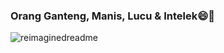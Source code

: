 ### Orang Ganteng, Manis, Lucu & Intelek😄👋


<img src="https://myreadme.vercel.app/api/embed/protheeuz?panels=userstatistics,toprepositories,toplanguages,commitgraph" alt="reimaginedreadme" />

<!--
**protheeuz/protheeuz** is a ✨ _special_ ✨ repository because its `README.md` (this file) appears on your GitHub profile.

Here are some ideas to get you started:

- 🔭 I’m currently working on ...
- 🌱 I’m currently learning ...
- 👯 I’m looking to collaborate on ...
- 🤔 I’m looking for help with ...
- 💬 Ask me about ...
- 📫 How to reach me: ...
- 😄 Pronouns: ...
- ⚡ Fun fact: ...
-->
